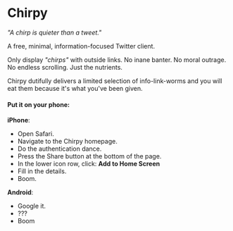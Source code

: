 # Chirpy

*"A chirp is quieter than a tweet."*

A free, minimal, information-focused Twitter client.

Only display *"chirps"* with outside links.  No inane banter.  No moral outrage.  No endless scrolling.  Just the nutrients.

Chirpy dutifully delivers a limited selection of info-link-worms and you will eat them because it's what you've been given.</sub>

#### Put it on your phone:

**iPhone**: 

 - Open Safari.
 - Navigate to the Chirpy homepage. 
 - Do the authentication dance.
 - Press the Share button at the bottom of the page.
 - In the lower icon row, click: **Add to Home Screen**
 - Fill in the details.
 - Boom.
 
**Android**: 
 
 - Google it.
 - ???
 - Boom